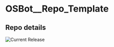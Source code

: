 # OSBot__Repo_Template

## Repo details

![Current Release](https://img.shields.io/badge/release-v0.14.11-blue)
